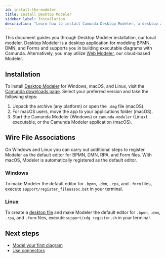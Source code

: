 ```yaml
---
id: install-the-modeler
title: Install Desktop Modeler
sidebar_label: Installation
description: "Learn how to install Camunda Desktop Modeler, a desktop application for modeling BPMN, DMN, and Forms and support building executable diagrams with Camunda."
---
```


This document guides you through Desktop Modeler installation, our local modeler. Desktop Modeler is a desktop application for modeling BPMN, DMN, and Forms and supports you in building executable diagrams with Camunda. Alternatively, you may utilize [Web Modeler](/components/modeler/web-modeler/launch-web-modeler.md), our cloud-based Modeler.

## Installation

To install [Desktop Modeler](./index.md) for Windows, macOS, and Linux, visit the [Camunda downloads page](https://camunda.com/download/modeler/). Select your preferred version and take the following steps:

1. Unpack the archive (any platform) or open the `.dmg` file (macOS).
2. For macOS users, move the app to your applications folder (macOS).
3. Start the Camunda Modeler (Windows) or `camunda-modeler` (Linux) executable, or the Camunda Modeler application (macOS).

## Wire File Associations

On Windows and Linux you can carry out additional steps to register Modeler as the default editor for BPMN, DMN, RPA, and Form files. With macOS, Modeler is automatically registered as the default editor.

### Windows

To make Modeler the default editor for `.bpmn`, `.dmn`, `.rpa`, and `.form` files, execute `support/register_fileassoc.bat` in your terminal.

### Linux

To create a [desktop file](https://specifications.freedesktop.org/desktop-entry-spec/latest/) and make Modeler the default editor for `.bpmn`, `.dmn`, `.rpa`, and `.form` files, execute `support/xdg_register.sh` in your terminal.

## Next steps

- [Model your first diagram](/components/modeler/desktop-modeler/model-your-first-diagram.md)
- [Use connectors](/components/modeler/desktop-modeler/use-connectors.md)
